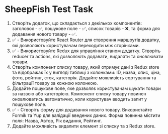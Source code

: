 # SheepFish Test Task

1. Створіть додаток, що складається з декількох компонентів: заголовок - ✅, пошукове поле - ✅, список товарів - ❌, та форма для додавання нового товару - ✅.
2. ✅ - Використовуйте React Router для створення маршрутів додатку, які дозволяють користувачам переходити між сторінками.
3. ✅ - Використовуйте Redux для управління станом додатку. Створіть reducer та actions, які дозволяють додавати, видаляти та оновлювати товари.
4. Створіть компонент списку товару, який отримує дані з Redux store та відображає їх у вигляді таблиці з колонками: ID, назва, опис, ціна, фото, рейтинг, сток, категорія. Додайте можливість сортування та фільтрації товару за кожною колонкою.
5. Додайте пошукове поле, яке дозволяє користувачам шукати товари за назвою або категорією. Компонент списку товару повинен оновлюватись автоматично, коли користувач вводить запит у пошукове поле.
6. ✅ - Створіть форму для додавання нового товару. Використайте Formik та Yup для валідації введених даних. Форма повинна містити поля: Назва, Автор, Рік видання, Рейтинг.
7. Додайте можливість видалити елемент зі списку та з Redux store.
